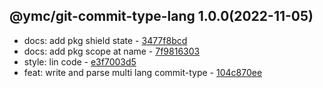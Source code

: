 <a name="1.0.0">

## @ymc/git-commit-type-lang 1.0.0(2022-11-05)</a> 
- docs: add pkg shield state - [3477f8bcd](https://github.com/ymc-github/js-idea/commit/e3477f8bcdf176186a67318a93a3d05596404fe7 "docs(core): add pkg shield state&#10;&#10;update lin,tes state in readme.md&#10;update banner in dist&#10;&#10;generated by ymc@robot")
- docs: add pkg scope at name - [7f9816303](https://github.com/ymc-github/js-idea/commit/17f9816303affed7df6cf9d56cf31f4ee2c7cbd5 "docs(core): add pkg scope at name&#10;&#10;export setClassConstructor and alias&#10;export setClassMethod and alias&#10;export mixClass and alias&#10;export setClassMethodAlias&#10;&#10;generated by ymc@robot")
- style: lin code - [e3f7003d5](https://github.com/ymc-github/js-idea/commit/2e3f7003d578e13716519ae313b6e8878aa4a514 "style(core): lin code&#10;&#10;use cjs,esm,umd format&#10;use min version per format&#10;use esm without min as index.js&#10;&#10;generated by ymc@robot")
- feat: write and parse multi lang commit-type - [104c870ee](https://github.com/ymc-github/js-idea/commit/9104c870ee79ee0279e2659c149e8af23cd9470d "feat(core): write and parse multi lang commit-type&#10;&#10;use cjs,esm,umd format&#10;use min version per format&#10;use esm without min as index.js&#10;&#10;generated by ymc@robot")